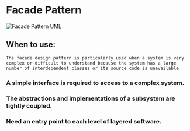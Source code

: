 # Facade Pattern
![Facade Pattern UML](https://upload.wikimedia.org/wikipedia/en/5/57/Example_of_Facade_design_pattern_in_UML.png)
## When to use:
```
The facade design pattern is particularly used when a system is very
complex or difficult to understand because the system has a large
number of interdependent classes or its source code is unavailable
```
### A simple interface is required to access to a complex system.
### The abstractions and implementations of a subsystem are tightly coupled.
### Need an entry point to each level of layered software.
